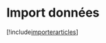 # Import données

[!include[importerarticles](importdonnees.importerarticles.autogen.md)]

















